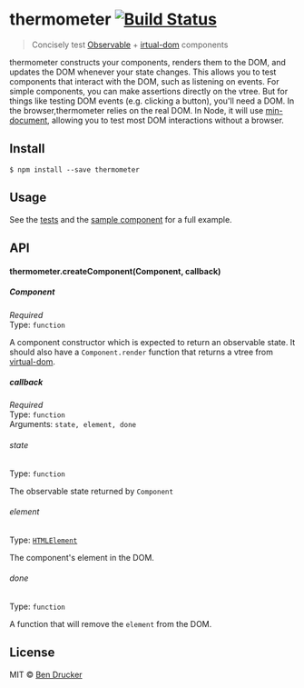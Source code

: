 # thermometer [![Build Status](https://travis-ci.org/bendrucker/thermometer.svg?branch=master)](https://travis-ci.org/bendrucker/thermometer)

> Concisely test [Observable](https://github.com/raynos/observ) + [irtual-dom](https://github.com/matt-esch/virtual-dom) components

thermometer constructs your components, renders them to the DOM, and updates the DOM whenever your state changes. This allows you to test components that interact with the DOM, such as listening on events. For simple components, you can make assertions directly on the vtree. But for things like testing DOM events (e.g. clicking a button), you'll need a DOM. In the browser,thermometer relies on the real DOM. In Node, it will use [min-document](https://github.com/raynos/min-document), allowing you to test most DOM interactions without a browser.


## Install

```
$ npm install --save thermometer
```


## Usage

See the [tests](/blob/master/tests.js) and the [sample component](/blob/master/component.js) for a full example.

## API

#### thermometer.createComponent(Component, callback)

##### Component

*Required*  
Type: `function`

A component constructor which is expected to return an observable state. It should also have a `Component.render` function that returns a vtree from [virtual-dom](https://github.com/matt-esch/virtual-dom).

##### callback

*Required*  
Type: `function`  
Arguments: `state, element, done`

###### state

Type: `function`

The observable state returned by `Component`

###### element

Type: [`HTMLElement`](https://developer.mozilla.org/en-US/docs/Web/API/HTMLElement)

The component's element in the DOM.

###### done

Type: `function`

A function that will remove the `element` from the DOM.


## License

MIT © [Ben Drucker](http://bendrucker.me)
